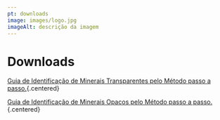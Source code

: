 ```yaml
---
pt: downloads
image: images/logo.jpg
imageAlt: descrição da imagem
---
```


# Downloads



[Guia de Identificação de Minerais Transparentes pelo Método passo a passo.](https://www.ufrgs.br/minmicro/GuiaPPTransparentes.pdf){.centered}

[Guia de Identificação de Minerais Opacos pelo Método passo a passo.](https://www.ufrgs.br/minmicro/GuiaPPOpacos.pdf){.centered}
